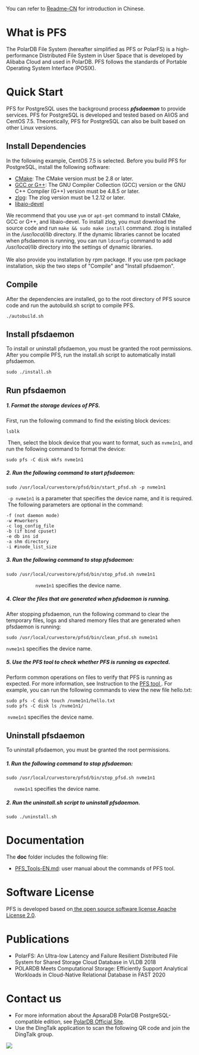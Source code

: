 You can refer to [Readme-CN](Readme-CN.md) for introduction in Chinese.
# What is PFS
The PolarDB File System (hereafter simplified as PFS or PolarFS) is a high-performance Distributed File System in User Space that is developed by Alibaba Cloud and used in PolarDB. PFS follows the standards of Portable Operating System Interface (POSIX). 
# Quick Start
PFS for PostgreSQL uses the background process **_pfsdaemon_** to provide services. PFS for PostgreSQL is developed and tested based on AliOS and CentOS 7.5. Theoretically, PFS for PostgreSQL can also be built based on other Linux versions. 
## Install Dependencies
In the following example, CentOS 7.5 is selected. Before you build PFS for PostgreSQL, install the following software:

- [CMake](https://cmake.org/): The CMake version must be 2.8 or later. 
- [GCC or G++](http://www.gnu.org/software/gcc/): The GNU Compiler Collection (GCC) version or the GNU C++ Compiler (G++) version must be 4.8.5 or later. 
- [zlog](https://github.com/HardySimpson/zlog/releases): The zlog version must be 1.2.12 or later. 
- [libaio-devel](https://pagure.io/libaio)

We recommend that you use `yum` or `apt-get` command to install CMake, GCC or G++, and libaio-devel. 
To install zlog, you must download the source code and run `make && sudo make install` command. zlog is installed in the _/usr/local/lib_ directory. If the dynamic libraries cannot be located when pfsdaemon is running, you can run `ldconfig` command to add _/usr/local/lib_ directory into the settings of dynamic libraries. <br><br>
We also provide you installation by rpm package. If you use rpm package installation, skip the two steps of "Compile" and "Install pfsdaemon".

## Compile
After the dependencies are installed, go to the root directory of PFS source code and run the autobuild.sh script to compile PFS.
```
./autobuild.sh
```
## Install pfsdaemon
To install or uninstall pfsdaemon, you must be granted the root permissions. 
After you compile PFS, run the install.sh script to automatically install pfsdaemon.
```
sudo ./install.sh
```
## Run pfsdaemon

##### 1. Format the storage devices of PFS. 

   First, run the following command to find the existing block devices:

```
lsblk
```
​		Then, select the block device that you want to format, such as `nvme1n1`, and run the following command to format the device:
```
sudo pfs -C disk mkfs nvme1n1
```

##### 2. Run the following command to start pfsdaemon:
```
sudo /usr/local/curvestore/pfsd/bin/start_pfsd.sh -p nvme1n1
```
​		 `-p nvme1n1` is a parameter that specifies the device name, and it is required. 
​		The following parameters are optional in the command:

```
-f (not daemon mode)
-w #nworkers
-c log_config_file
-b (if bind cpuset)
-e db ins id
-a shm directory
-i #inode_list_size
```

##### 3. Run the following command to stop pfsdaemon:
```
sudo /usr/local/curvestore/pfsd/bin/stop_pfsd.sh nvme1n1
```
`			nvme1n1` specifies the device name. 

##### 4. Clear the files that are generated when pfsdaemon is running. 

   After stopping pfsdaemon, run the following command to clear the temporary files, logs and shared memory files that are generated when pfsdaemon is running:

```
sudo /usr/local/curvestore/pfsd/bin/clean_pfsd.sh nvme1n1
```
`nvme1n1` specifies the device name. 

##### 5. Use the PFS tool to check whether PFS is running as expected. 

   Perform common operations on files to verify that PFS is running as
    expected. For more information, see Instruction to the [PFS tool
    ](docs/PFS_Tools-EN.md). 
   For example, you can run the following commands to view the new file hello.txt:

```
sudo pfs -C disk touch /nvme1n1/hello.txt
sudo pfs -C disk ls /nvme1n1/
```
​		`nvme1n1` specifies the device name. 
## Uninstall pfsdaemon
To uninstall pfsdaemon, you must be granted the root permissions. 

##### 1. Run the following command to stop pfsdaemon:
```
sudo /usr/local/curvestore/pfsd/bin/stop_pfsd.sh nvme1n1
```
`	nvme1n1` specifies the device name. 

##### 2. Run the uninstall.sh script to uninstall pfsdaemon. 
```
sudo ./uninstall.sh
```
# Documentation
The **doc** folder includes the following file:

- [PFS_Tools-EN.md](docs/PFS_Tools-EN.md): user manual about the commands of PFS
 tool.

# Software License
PFS is developed based on[ the open source software license Apache License 2.0](https://www.apache.org/licenses/LICENSE-2.0).
# Publications

- PolarFS: An Ultra-low Latency and Failure Resilient Distributed File System for Shared Storage Cloud Database in VLDB 2018
- POLARDB Meets Computational Storage: Efficiently Support Analytical Workloads in Cloud-Native Relational Database in FAST 2020

# Contact us

- For more information about the ApsaraDB PolarDB PostgreSQL-compatible edition, see [PolarDB Official Site](https://help.aliyun.com/product/172538.html).
- Use the DingTalk application to scan the following QR code and join the DingTalk group.

![](https://raw.githubusercontent.com/alibaba/PolarDB-for-PostgreSQL/main/doc/PolarDB-EN/pic/polardb_group.png)
​

